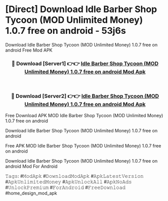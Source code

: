 # [Direct] Download Idle Barber Shop Tycoon (MOD Unlimited Money) 1.0.7 free on android - 53j6s
Download Idle Barber Shop Tycoon (MOD Unlimited Money) 1.0.7 free on android Free Mod APK

<div align="center">
<h3>🔴 Download [Server1] 👉👉 <a href="https://apk-comot.site?title=Idle_Barber_Shop_Tycoon_(MOD_Unlimited_Money)_1.0.7_free_on_android">Idle Barber Shop Tycoon (MOD Unlimited Money) 1.0.7 free on android Mod Apk</a></h3><br>

<h3>🔴 Download [Server2] 👉👉 <a href="https://apk-comot.site?title=Idle_Barber_Shop_Tycoon_(MOD_Unlimited_Money)_1.0.7_free_on_android">Idle Barber Shop Tycoon (MOD Unlimited Money) 1.0.7 free on android Mod Apk</a></h3>
</div>


Free Download APK MOD Idle Barber Shop Tycoon (MOD Unlimited Money) 1.0.7 free on android

Download Idle Barber Shop Tycoon (MOD Unlimited Money) 1.0.7 free on android 

Free APK MOD Idle Barber Shop Tycoon (MOD Unlimited Money) 1.0.7 free on android 

Download Idle Barber Shop Tycoon (MOD Unlimited Money) 1.0.7 free on android Mod For Android

𝚃𝚊𝚐𝚜: #𝙼𝚘𝚍𝙰𝚙𝚔 #𝙳𝚘𝚠𝚗𝚕𝚘𝚊𝚍𝙼𝚘𝚍𝙰𝚙𝚔 #𝙰𝚙𝚔𝙻𝚊𝚝𝚎𝚜𝚝𝚅𝚎𝚛𝚜𝚒𝚘𝚗 #𝙰𝚙𝚔𝚄𝚗𝚕𝚒𝚖𝚒𝚝𝚎𝚍𝙼𝚘𝚗𝚎𝚢 #𝙰𝚙𝚔𝚄𝚗𝚕𝚘𝚌𝚔𝙰𝚕𝚕 #𝙰𝚙𝚔𝙽𝚘𝙰𝚍𝚜 #𝚄𝚗𝚕𝚘𝚌𝚔𝙿𝚛𝚎𝚖𝚒𝚞𝚖 #𝙵𝚘𝚛𝙰𝚗𝚍𝚛𝚘𝚒𝚍 #𝙵𝚛𝚎𝚎𝙳𝚘𝚠𝚗𝚕𝚘𝚊𝚍 #home_design_mod_apk